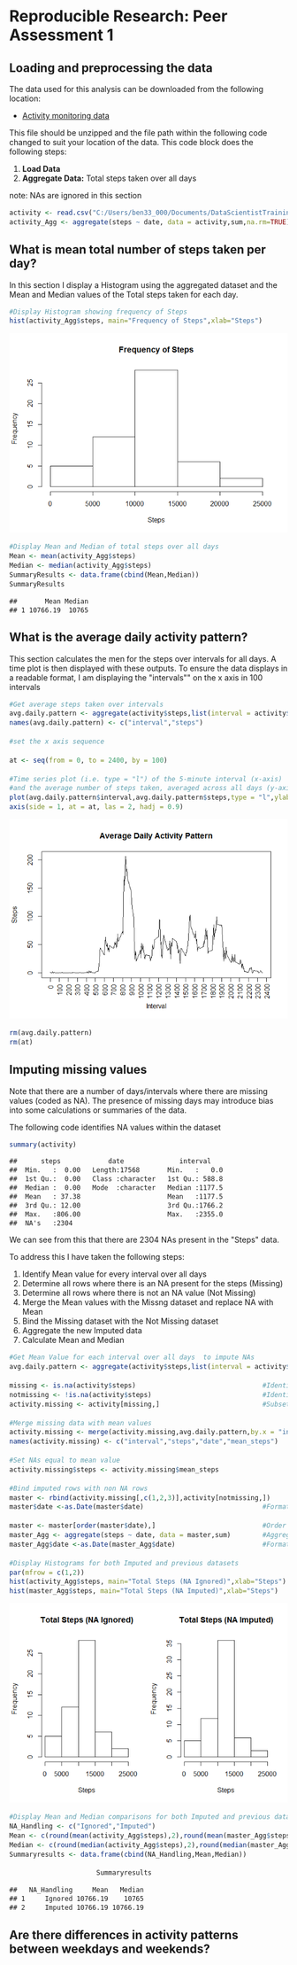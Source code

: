 # Reproducible Research: Peer Assessment 1


## Loading and preprocessing the data

The data used for this analysis can be downloaded from the following location:

* [Activity monitoring data](https://d396qusza40orc.cloudfront.net/repdata%2Fdata%2Factivity.zip)

This file should be unzipped and the file path within the following code changed to suit your location of the data.
This code block does the following steps:

1. **Load Data**
2. **Aggregate Data:** Total steps taken over all days

note: NAs are ignored in this section


```r
activity <- read.csv("C:/Users/ben33_000/Documents/DataScientistTraining/ReproducibleResearch/Assignment01/RepData_PeerAssessment1/activity.csv",header=TRUE,sep=",",stringsAsFactors=FALSE,strip.white = TRUE)
activity_Agg <- aggregate(steps ~ date, data = activity,sum,na.rm=TRUE)
```


## What is mean total number of steps taken per day?  

In this section I display a Histogram using the aggregated dataset and the Mean and Median values of the Total steps taken for each day.


```r
#Display Histogram showing frequency of Steps
hist(activity_Agg$steps, main="Frequency of Steps",xlab="Steps")
```

![](./PA1_template_files/figure-html/unnamed-chunk-2-1.png) 

```r
#Display Mean and Median of total steps over all days
Mean <- mean(activity_Agg$steps)
Median <- median(activity_Agg$steps)
SummaryResults <- data.frame(cbind(Mean,Median))
SummaryResults
```

```
##       Mean Median
## 1 10766.19  10765
```

## What is the average daily activity pattern?  

This section calculates the men for the steps over intervals for all days. A time plot is then displayed with these outputs.
To ensure the data displays in a readable format, I am displaying the "intervals"" on the x axis in 100 intervals

```r
#Get average steps taken over intervals
avg.daily.pattern <- aggregate(activity$steps,list(interval = activity$interval),FUN=mean,na.rm=TRUE)
names(avg.daily.pattern) <- c("interval","steps")

#set the x axis sequence

at <- seq(from = 0, to = 2400, by = 100)

#Time series plot (i.e. type = "l") of the 5-minute interval (x-axis) 
#and the average number of steps taken, averaged across all days (y-axis)
plot(avg.daily.pattern$interval,avg.daily.pattern$steps,type = "l",ylab = "Steps", main = "Average Daily Activity Pattern", xlab = "Interval",xaxt = "n")
axis(side = 1, at = at, las = 2, hadj = 0.9)
```

![](./PA1_template_files/figure-html/unnamed-chunk-3-1.png) 

```r
rm(avg.daily.pattern)
rm(at)
```

## Imputing missing values  

Note that there are a number of days/intervals where there are missing values (coded as NA). The presence of missing days may introduce bias into some calculations or summaries of the data.

The following code identifies NA values within the dataset

```r
summary(activity)
```

```
##      steps            date              interval     
##  Min.   :  0.00   Length:17568       Min.   :   0.0  
##  1st Qu.:  0.00   Class :character   1st Qu.: 588.8  
##  Median :  0.00   Mode  :character   Median :1177.5  
##  Mean   : 37.38                      Mean   :1177.5  
##  3rd Qu.: 12.00                      3rd Qu.:1766.2  
##  Max.   :806.00                      Max.   :2355.0  
##  NA's   :2304
```

We can see from this that there are 2304 NAs present in the "Steps" data.

To address this I have taken the following steps:

1. Identify Mean value for every interval over all days
2. Determine all rows where there is an NA present for the steps (Missing)
3. Determine all rows where there is not an NA value (Not Missing)
4. Merge the Mean values with the Missng dataset and replace NA with Mean
5. Bind the Missing dataset with the Not Missing dataset
6. Aggregate the new Imputed data
7. Calculate Mean and Median


```r
#Get Mean Value for each interval over all days  to impute NAs
avg.daily.pattern <- aggregate(activity$steps,list(interval = activity$interval),FUN=mean,na.rm=TRUE)

missing <- is.na(activity$steps)                                #Identify NAs
notmissing <- !is.na(activity$steps)                            #Identify non NAs
activity.missing <- activity[missing,]                          #Subset data for NAs

#Merge missing data with mean values
activity.missing <- merge(activity.missing,avg.daily.pattern,by.x = "interval",by.y = "interval")
names(activity.missing) <- c("interval","steps","date","mean_steps")

#Set NAs equal to mean value
activity.missing$steps <- activity.missing$mean_steps

#Bind imputed rows with non NA rows
master <- rbind(activity.missing[,c(1,2,3)],activity[notmissing,])
master$date <-as.Date(master$date)                              #FormatDate

master <- master[order(master$date),]                           #Order data by date
master_Agg <- aggregate(steps ~ date, data = master,sum)        #Aggregate (Total) data step over date
master_Agg$date <-as.Date(master_Agg$date)                      #FormatDate

#Display Histograms for both Imputed and previous datasets
par(mfrow = c(1,2))
hist(activity_Agg$steps, main="Total Steps (NA Ignored)",xlab="Steps")
hist(master_Agg$steps, main="Total Steps (NA Imputed)",xlab="Steps") 
```

![](./PA1_template_files/figure-html/unnamed-chunk-5-1.png) 

```r
#Display Mean and Median comparisons for both Imputed and previous datasets
NA_Handling <- c("Ignored","Imputed")
Mean <- c(round(mean(activity_Agg$steps),2),round(mean(master_Agg$steps),2))
Median <- c(round(median(activity_Agg$steps),2),round(median(master_Agg$steps),2))
Summaryresults <- data.frame(cbind(NA_Handling,Mean,Median))
                      
                      Summaryresults                                                  #View results
```

```
##   NA_Handling     Mean   Median
## 1     Ignored 10766.19    10765
## 2     Imputed 10766.19 10766.19
```


## Are there differences in activity patterns between weekdays and weekends?
